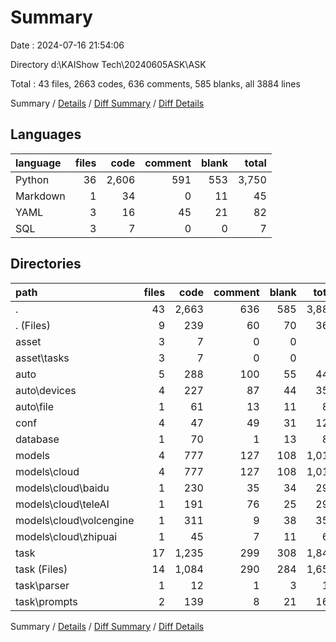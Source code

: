 # Summary

Date : 2024-07-16 21:54:06

Directory d:\\KAIShow Tech\\20240605ASK\\ASK

Total : 43 files,  2663 codes, 636 comments, 585 blanks, all 3884 lines

Summary / [Details](details.md) / [Diff Summary](diff.md) / [Diff Details](diff-details.md)

## Languages
| language | files | code | comment | blank | total |
| :--- | ---: | ---: | ---: | ---: | ---: |
| Python | 36 | 2,606 | 591 | 553 | 3,750 |
| Markdown | 1 | 34 | 0 | 11 | 45 |
| YAML | 3 | 16 | 45 | 21 | 82 |
| SQL | 3 | 7 | 0 | 0 | 7 |

## Directories
| path | files | code | comment | blank | total |
| :--- | ---: | ---: | ---: | ---: | ---: |
| . | 43 | 2,663 | 636 | 585 | 3,884 |
| . (Files) | 9 | 239 | 60 | 70 | 369 |
| asset | 3 | 7 | 0 | 0 | 7 |
| asset\\tasks | 3 | 7 | 0 | 0 | 7 |
| auto | 5 | 288 | 100 | 55 | 443 |
| auto\\devices | 4 | 227 | 87 | 44 | 358 |
| auto\\file | 1 | 61 | 13 | 11 | 85 |
| conf | 4 | 47 | 49 | 31 | 127 |
| database | 1 | 70 | 1 | 13 | 84 |
| models | 4 | 777 | 127 | 108 | 1,012 |
| models\\cloud | 4 | 777 | 127 | 108 | 1,012 |
| models\\cloud\\baidu | 1 | 230 | 35 | 34 | 299 |
| models\\cloud\\teleAI | 1 | 191 | 76 | 25 | 292 |
| models\\cloud\\volcengine | 1 | 311 | 9 | 38 | 358 |
| models\\cloud\\zhipuai | 1 | 45 | 7 | 11 | 63 |
| task | 17 | 1,235 | 299 | 308 | 1,842 |
| task (Files) | 14 | 1,084 | 290 | 284 | 1,658 |
| task\\parser | 1 | 12 | 1 | 3 | 16 |
| task\\prompts | 2 | 139 | 8 | 21 | 168 |

Summary / [Details](details.md) / [Diff Summary](diff.md) / [Diff Details](diff-details.md)